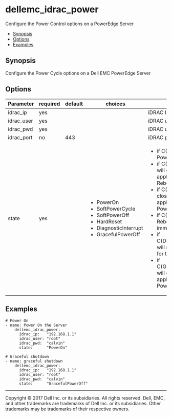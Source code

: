 # dellemc_idrac_power
Configure the Power Control options on a PowerEdge Server

  * [Synopsis](#Synopsis)
  * [Options](#Options)
  * [Examples](#Examples)

## <a name="Synopsis"></a>Synopsis
Configure the Power Cycle options on a Dell EMC PowerEdge Server

## <a name="Options"></a>Options

| Parameter     | required    | default  | choices    | comments |
| ------------- |-------------| ---------|----------- |--------- |
| idrac_ip   |  yes  |  | |  iDRAC IP Address |
| idrac_user |  yes  |  | |  iDRAC user name  |
| idrac_pwd  |  yes  |  | |  iDRAC user password  |
| idrac_port |  no  | 443 | |  iDRAC port number  |
| state  |   yes  |  | <ul> <li>PowerOn</li>  <li>SoftPowerCycle</li>  <li>SoftPowerOff</li>  <li>HardReset</li>  <li>DiagnosticInterrupt</li>  <li>GracefulPowerOff</li> </ul> |  <ul><li>if C(PowerOn), will Power On the server</li><li>if C(SoftPowerCycle), will close the running applications and Reboot the Server</li><li>if C(SoftPowerOff), will close the running applications and Power Off the server</li><li>if C(HardReset), will Reboot the Server immediately</li><li>if C(DiagnosticInterrupt), will reboot the Server for troubleshooting</li><li>if C(GracefulPowerOff), will close the running applications and Power Off the server</li></ul>  |
 
## <a name="Examples"></a>Examples

```
# Power On
- name: Power On the Server
    dellemc_idrac_power:
      idrac_ip:   "192.168.1.1"
      idrac_user: "root"
      idrac_pwd:  "calvin"
      state:      "PowerOn"

# Graceful shutdown
- name: graceful shutdown
    dellemc_idrac_power:
      idrac_ip:   "192.168.1.1"
      idrac_user: "root"
      idrac_pwd:  "calvin"
      state:      "GracefulPowerOff"
```

---

Copyright © 2017 Dell Inc. or its subsidiaries. All rights reserved. Dell, EMC, and other trademarks are trademarks of Dell Inc. or its subsidiaries. Other trademarks may be trademarks of their respective owners.
